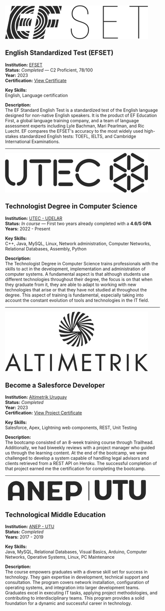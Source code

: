 


![img](../../../src/assets/organizations/efset.png)
## English Standardized Test (EFSET)
**Institution:** [EFSET](https://www.efset.org/)  
**Status:** *Completed* — C2 Proficient, 78/100  
**Year:** 2023  
**Certification:** [View Certificate](https://efset.org/cert/vdK9m4)

**Key Skills:**  
English, Language certification

**Description:**  
The EF Standard English Test is a standardized test of the English language designed for non-native English speakers. It is the product of EF Education First, a global language training company, and a team of language assessment experts including Lyle Bachman, Mari Pearlman, and Ric Luecht. EF compares the EFSET's accuracy to the most widely used high-stakes standardized English tests: TOEFL, IELTS, and Cambridge International Examinations.

---

![img](../../../src/assets/organizations/utec.png)
## Technologist Degree in Computer Science
**Institution:** [UTEC - UDELAR](https://utec.edu.uy/en/education/undergraduate-study/technologist-degree-in-computer-science/)  
**Status:** *In course* — First two years already completed with a **4.6/5 GPA**  
**Years:** 2022 - Present

**Key Skills:**  
C++, Java, MySQL, Linux, Network administration, Computer Networks, Relational Databases, Assembly, Python

**Description:**  
The Technologist Degree in Computer Science trains professionals with the skills to act in the development, implementation and administration of computer systems. A fundamental aspect is that although students use different technologies throughout their degree, the focus is on that when they graduate from it, they are able to adapt to working with new technologies that arise or that they have not studied at throughout the degree. This aspect of training is fundamental, especially taking into account the constant evolution of tools and technologies in the IT field.
 
---

![img](../../../src/assets/organizations/altimetrik.png)
## Become a Salesforce Developer
**Institution:** [Altimetrik Uruguay](https://www.linkedin.com/posts/altimetrikuy_salesforce-bootcamp-2023-activity-7105190139928154112-UsNM?utm_source=share&utm_medium=member_desktop)  
**Status:** *Completed*  
**Year:** 2023  
**Certification:** [View Project Certificate](https://www.linkedin.com/in/ignaciofern%C3%A1ndez/overlay/1704245978475/single-media-viewer/?profileId=ACoAAClJnbEBH4QPy9OzpMPGilPUGiKgzuhV-aI)

**Key Skills:**  
Salesforce, Apex, Lightning web components, REST, Unit Testing

**Description:**  
The bootcamp consisted of an 8-week training course through Trailhead. Additionally, we had biweekly reviews with a project manager who guided us through the learning content. At the end of the bootcamp, we were challenged to develop a system capable of handling legal advisors and clients retrieved from a REST API on Heroku. The successful completion of that project earned me the certification for completing the bootcamp.

---

![img](../../../src/assets/organizations/anep.png)
## Technological Middle Education
**Institution:** [ANEP - UTU](https://www.utu.edu.uy/educacion-media-tecnologica-informatica-enfasis-desarrollo-y-soporte-desarrollo-web-videojuegos)  
**Status:** *Completed*  
**Years:** 2017 - 2019

**Key Skills:**  
Java, MySQL, Relational Databases, Visual Basics, Arduino, Computer Networks, Operative Systems, Linux, PC Maintenance

**Description:**  
The course empowers graduates with a diverse skill set for success in technology. They gain expertise in development, technical support and consultation. The program covers network installation, configuration of operating systems, and integration into larger development teams. Graduates excel in executing IT tasks, applying project methodologies, and contributing to interdisciplinary teams. This program provides a solid foundation for a dynamic and successful career in technology.
